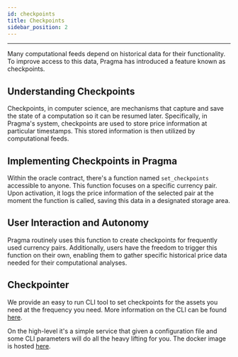 ```yaml
---
id: checkpoints
title: Checkpoints
sidebar_position: 2
---
```


---

Many computational feeds depend on historical data for their functionality. To improve access to this data, Pragma has introduced a feature known as checkpoints.

## Understanding Checkpoints

Checkpoints, in computer science, are mechanisms that capture and save the state of a computation so it can be resumed later. Specifically, in Pragma's system, checkpoints are used to store price information at particular timestamps. This stored information is then utilized by computational feeds.

## Implementing Checkpoints in Pragma

Within the oracle contract, there's a function named `set_checkpoints` accessible to anyone. This function focuses on a specific currency pair. Upon activation, it logs the price information of the selected pair at the moment the function is called, saving this data in a designated storage area.

## User Interaction and Autonomy

Pragma routinely uses this function to create checkpoints for frequently used currency pairs. Additionally, users have the freedom to trigger this function on their own, enabling them to gather specific historical price data needed for their computational analyses.

## Checkpointer

We provide an easy to run CLI tool to set checkpoints for the assets you need at the frequency you need.
More information on the CLI can be found [here](https://github.com/astraly-labs/pragma-sdk/blob/master/checkpointer/README.md).

On the high-level it's a simple service that given a configuration file and some CLI parameters will do all the heavy lifting for you.
The docker image is hosted [here](https://github.com/astraly-labs/pragma-sdk/pkgs/container/pragma-sdk%2Fcheckpointer).